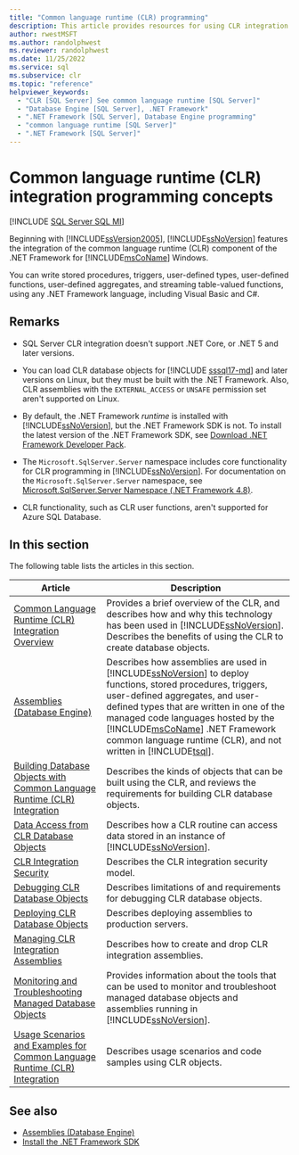 ```yaml
---
title: "Common language runtime (CLR) programming"
description: This article provides resources for using CLR integration with SQL Server, which allows you to write server-side modules using any .NET Framework language.
author: rwestMSFT
ms.author: randolphwest
ms.reviewer: randolphwest
ms.date: 11/25/2022
ms.service: sql
ms.subservice: clr
ms.topic: "reference"
helpviewer_keywords:
  - "CLR [SQL Server] See common language runtime [SQL Server]"
  - "Database Engine [SQL Server], .NET Framework"
  - ".NET Framework [SQL Server], Database Engine programming"
  - "common language runtime [SQL Server]"
  - ".NET Framework [SQL Server]"
---
```

# Common language runtime (CLR) integration programming concepts

[!INCLUDE [SQL Server SQL MI](../../includes/applies-to-version/sql-asdbmi.md)]

Beginning with [!INCLUDE[ssVersion2005](../../includes/ssversion2005-md.md)], [!INCLUDE[ssNoVersion](../../includes/ssnoversion-md.md)] features the integration of the common language runtime (CLR) component of the .NET Framework for [!INCLUDE[msCoName](../../includes/msconame-md.md)] Windows.

You can write stored procedures, triggers, user-defined types, user-defined functions, user-defined aggregates, and streaming table-valued functions, using any .NET Framework language, including Visual Basic and C#.

## Remarks

- SQL Server CLR integration doesn't support .NET Core, or .NET 5 and later versions.

- You can load CLR database objects for [!INCLUDE [sssql17-md](../../includes/sssql17-md.md)] and later versions on Linux, but they must be built with the .NET Framework. Also, CLR assemblies with the `EXTERNAL_ACCESS` or `UNSAFE` permission set aren't supported on Linux.

- By default, the .NET Framework *runtime* is installed with [!INCLUDE[ssNoVersion](../../includes/ssnoversion-md.md)], but the .NET Framework SDK is not. To install the latest version of the .NET Framework SDK, see [Download .NET Framework Developer Pack](https://dotnet.microsoft.com/download/dotnet-framework).

- The `Microsoft.SqlServer.Server` namespace includes core functionality for CLR programming in [!INCLUDE[ssNoVersion](../../includes/ssnoversion-md.md)]. For documentation on the `Microsoft.SqlServer.Server` namespace, see [Microsoft.SqlServer.Server Namespace (.NET Framework 4.8)](/dotnet/api/microsoft.sqlserver.server?view=netframework-4.8&preserve-view=true).

- CLR functionality, such as CLR user functions, aren't supported for Azure SQL Database.

## In this section

The following table lists the articles in this section.

| Article | Description |
| --- | --- |
| [Common Language Runtime (CLR) Integration Overview](../../relational-databases/clr-integration/common-language-runtime-integration-overview.md) | Provides a brief overview of the CLR, and describes how and why this technology has been used in [!INCLUDE[ssNoVersion](../../includes/ssnoversion-md.md)]. Describes the benefits of using the CLR to create database objects. |
| [Assemblies (Database Engine)](../../relational-databases/clr-integration/assemblies-database-engine.md) | Describes how assemblies are used in [!INCLUDE[ssNoVersion](../../includes/ssnoversion-md.md)] to deploy functions, stored procedures, triggers, user-defined aggregates, and user-defined types that are written in one of the managed code languages hosted by the [!INCLUDE[msCoName](../../includes/msconame-md.md)] .NET Framework common language runtime (CLR), and not written in [!INCLUDE[tsql](../../includes/tsql-md.md)]. |
| [Building Database Objects with Common Language Runtime (CLR) Integration](../../relational-databases/clr-integration/database-objects/building-database-objects-with-common-language-runtime-clr-integration.md) | Describes the kinds of objects that can be built using the CLR, and reviews the requirements for building CLR database objects. |
| [Data Access from CLR Database Objects](../../relational-databases/clr-integration/data-access/data-access-from-clr-database-objects.md) | Describes how a CLR routine can access data stored in an instance of [!INCLUDE[ssNoVersion](../../includes/ssnoversion-md.md)]. |
| [CLR Integration Security](../../relational-databases/clr-integration/security/clr-integration-security.md) | Describes the CLR integration security model. |
| [Debugging CLR Database Objects](../../relational-databases/clr-integration/debugging-clr-database-objects.md) | Describes limitations of and requirements for debugging CLR database objects. |
| [Deploying CLR Database Objects](../../relational-databases/clr-integration/deploying-clr-database-objects.md) | Describes deploying assemblies to production servers. |
| [Managing CLR Integration Assemblies](../../relational-databases/clr-integration/assemblies/managing-clr-integration-assemblies.md) | Describes how to create and drop CLR integration assemblies. |
| [Monitoring and Troubleshooting Managed Database Objects](../../relational-databases/clr-integration/monitoring-and-troubleshooting-managed-database-objects.md) | Provides information about the tools that can be used to monitor and troubleshoot managed database objects and assemblies running in [!INCLUDE[ssNoVersion](../../includes/ssnoversion-md.md)]. |
| [Usage Scenarios and Examples for Common Language Runtime (CLR) Integration](/previous-versions/sql/sql-server-2016/ms131078(v=sql.130)) | Describes usage scenarios and code samples using CLR objects. |

## See also

- [Assemblies (Database Engine)](../../relational-databases/clr-integration/assemblies-database-engine.md)
- [Install the .NET Framework SDK](https://dotnet.microsoft.com/download/dotnet-framework)
